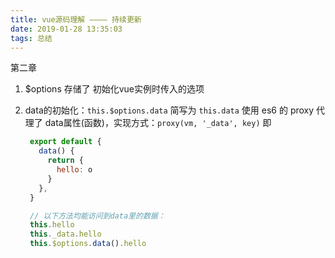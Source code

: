```yaml
---
title: vue源码理解 ———— 持续更新
date: 2019-01-28 13:35:03
tags: 总结
---
```


第二章
1. $options 存储了 初始化vue实例时传入的选项

2. data的初始化：`this.$options.data` 简写为 `this.data`
   使用 es6 的 proxy 代理了 data属性(函数)，实现方式：`proxy(vm, '_data', key)` 
   即 
   ``` javascript
    export default {
      data() {
        return {
          hello: o
        }
      },
    }

    // 以下方法均能访问到data里的数据：
    this.hello
    this._data.hello
    this.$options.data().hello
   ```


